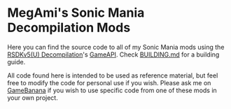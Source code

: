 # MegAmi's Sonic Mania Decompilation Mods
Here you can find the source code to all of my Sonic Mania mods using the [RSDKv5(U) Decompilation](https://github.com/RSDKModding/RSDKv5-Decompilation)'s [GameAPI](https://github.com/RSDKModding/RSDKv5-GameAPI). Check [BUILDING.md](./BUILDING.md) for a building guide.

All code found here is intended to be used as reference material, but feel free to modify the code for personal use if you wish. Please ask me on [GameBanana](https://gamebanana.com/members/1487155) if you wish to use specific code from one of these mods in your own project.
